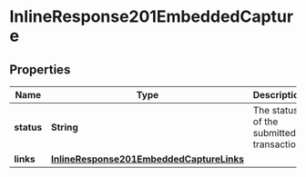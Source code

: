 
# InlineResponse201EmbeddedCapture

## Properties
Name | Type | Description | Notes
------------ | ------------- | ------------- | -------------
**status** | **String** | The status of the submitted transaction. |  [optional]
**links** | [**InlineResponse201EmbeddedCaptureLinks**](InlineResponse201EmbeddedCaptureLinks.md) |  |  [optional]



